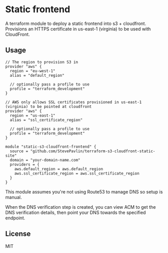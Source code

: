 # Static frontend

A terraform module to deploy a static frontend into s3 + cloudfront. Provisions an HTTPS certificate in us-east-1 (virginia) to be used with CloudFront.


## Usage

```
// The region to provision S3 in
provider "aws" {
  region = "eu-west-1"
  alias = "default_region"

  // optionally pass a profile to use
  profile = "terraform_development"
}

// AWS only allows SSL certificates provisioned in us-east-1 (virginia) to be pointed at cloudfront
provider "aws" {
  region = "us-east-1"
  alias = "ssl_certificate_region"

  // optionally pass a profile to use
  profile = "terraform_development"
}

module "static-s3-cloudfront-frontend" {
  source = "github.com/StevePavlin/terraform-s3-cloudfront-static-site"
  domain = "your-domain-name.com"
  providers = {
    aws.default_region = aws.default_region
    aws.ssl_certificate_region = aws.ssl_certificate_region
  }
}
```

This module assumes you're not using Route53 to manage DNS so setup is manual.

When the DNS verification step is created, you can view ACM to get the DNS verification details, then point your DNS towards the specified endpoint.

## License 
MIT

